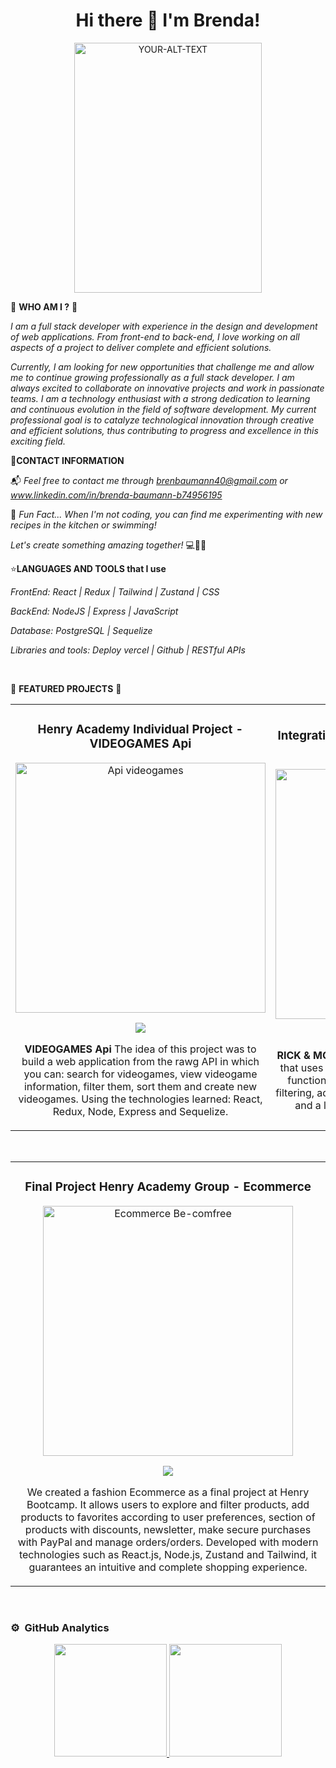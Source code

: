 <div align="center">
<h1 align="center">Hi there 🌹 I'm Brenda!</h1> </div>

<div align="center">
<picture width="300px" height="400px">
 <source width="300px" height="400px" media="(prefers-color-scheme: dark)" srcset="https://alshaerelectromech.com/wp-content/uploads/2022/07/shutterstock_1632035281-Copy-1024x821.jpg">
 <source width="300px" height="400px" media="(prefers-color-scheme: light)" srcset="https://alshaerelectromech.com/wp-content/uploads/2022/07/shutterstock_1632035281-Copy-1024x821.jpg">
 <img width="300px" height="400px" alt="YOUR-ALT-TEXT" src="https://alshaerelectromech.com/wp-content/uploads/2022/07/shutterstock_1632035281-Copy-1024x821.jpg">
</picture>
</div>

🌹 **WHO AM I ?** 🌹

*I am a full stack developer with experience in the design and development of web applications. From front-end to back-end, I love working on all aspects of a project to deliver complete and efficient solutions.*

*Currently, I am looking for new opportunities that challenge me and allow me to continue growing professionally as a full stack developer. I am always excited to collaborate on innovative projects and work in passionate teams. I am a technology enthusiast with a strong dedication to learning and continuous evolution in the field of software development. My current professional goal is to catalyze technological innovation through creative and efficient solutions, thus contributing to progress and excellence in this exciting field.*

📲**CONTACT INFORMATION**

📬 *Feel free to contact me through brenbaumann40@gmail.com or www.linkedin.com/in/brenda-baumann-b74956195*

💛 *Fun Fact... When I'm not coding, you can find me experimenting with new recipes in the kitchen or swimming!*

*Let's create something amazing together!* 💻🚀🌟

⭐**LANGUAGES AND TOOLS that I use**

*FrontEnd: React | Redux | Tailwind | Zustand | CSS*

*BackEnd: NodeJS | Express | JavaScript*

*Database: PostgreSQL | Sequelize*

*Libraries and tools: Deploy vercel | Github | RESTful APIs*

<br>

 🔹 **FEATURED PROJECTS** 🔹
<table>
<tr>
<td width="50%">
<h3 align="center">Henry Academy Individual Project - VIDEOGAMES Api</h3>
<div align="center">
<a href="https://github.com/BBrendaBaumann/PI-VIDEOGAMES" target="_blank">
 <img src="https://res.cloudinary.com/dgyhhgjvq/image/upload/v1713819290/github%20readme/Captura_de_pantalla_2515_vjxddu.png" width="400" alt="Api videogames"></a>
<p>
<a href="https://github.com/BBrendaBaumann/PI-VIDEOGAMES" target="_blank">
<img src="https://img.shields.io/badge/C%C3%93DIGO-80ffaa?style=for-the-badge&logo=github&logoColor=black">
</a>
</p>
<p><strong>VIDEOGAMES Api</strong> The idea of ​​this project was to build a web application from the rawg API in which you can:
search for videogames, view videogame information, filter them, sort them and create new videogames. Using the technologies learned: React, Redux, Node, Express and Sequelize.</p>
</div>
                                                                                      
</td>

<td width="50%">

<h3 align="center">Integrative Project Academia Henry - RICK & MORTY</h3>
<div align="center">                                       
<a href="https://github.com/BBrendaBaumann/RICK-AND-MORTY-PROYECT" target="_blank"><img src="https://res.cloudinary.com/dgyhhgjvq/image/upload/v1713820345/github%20readme/Captura_de_pantalla_2518_aaoalo.png" width="400" alt="Api VIDEOGAMES"></a>
<br>
<p>
<a href="https://github.com/BBrendaBaumann/RICK-AND-MORTY-PROYECT" target="_blank">
<img src="https://img.shields.io/badge/CÓDIGO-ff9?style=for-the-badge&logo=github&logoColor=black">
</a>
</p>
<p><strong>RICK & MORTY Api</strong> This project is a web application that uses the Rick and Morty API to provide various functionalities such as searching for characters, filtering, adding to favorites, removing from favorites, and a login system to access the application.</p>
</div>                                                             
</table>                                                                                 
</div>
<br>

<table>
<tr>
<td width="50%">
<h3 align="center"> Final Project Henry Academy Group - Ecommerce</h3>
<div align="center">
<a href="https://github.com/ArisGuimera/Android-Expert-Intermedio" target="_blank"><img src="https://res.cloudinary.com/dgyhhgjvq/image/upload/v1713821033/github%20readme/Captura_de_pantalla_2519_kgthzd.png" width="400" alt="Ecommerce Be-comfree"></a>
<p>
<a href="#" target="_blank">
<img src="https://img.shields.io/badge/CÓDIGO-ff9?style=for-the-badge&logo=github&logoColor=black">
</a>
</p>
<p>We created a fashion Ecommerce as a final project at Henry Bootcamp. It allows users to explore and filter products, add products to favorites according to user preferences, section of products with discounts, newsletter, make secure purchases with PayPal and manage orders/orders. Developed with modern technologies such as React.js, Node.js, Zustand and Tailwind, it guarantees an intuitive and complete shopping experience.</p>
</div>
                                                                                      
                                                                                      
</td>  
</table>                                                                                 
</div>
<br>

### ⚙ &nbsp;GitHub Analytics

<p align="center">
<a href="https://github.com/BBrendaBaumann">
  <img height="180em" src="https://github-readme-stats-eight-theta.vercel.app/api?username=BBrendaBaumann&show_icons=true&theme=algolia&include_all_commits=true&count_private=true"/>
  <img height="180em" src="https://github-readme-stats-eight-theta.vercel.app/api/top-langs/?username=BBrendaBaumann&layout=compact&langs_count=8&theme=algolia"/>
</a>
</p>
